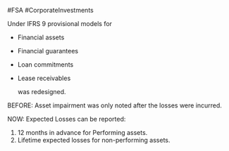 #FSA #CorporateInvestments 

Under IFRS 9 provisional models for 
- Financial assets 
- Financial guarantees 
- Loan commitments 
- Lease receivables

	was redesigned. 

BEFORE: 
Asset impairment was only noted after the losses were incurred. 

NOW: 
Expected Losses can be reported: 
1. 12 months in advance for Performing assets. 
2. Lifetime expected losses for non-performing assets. 
